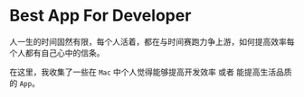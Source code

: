 # Best App For Developer

人一生的时间固然有限，每个人活着，都在与时间赛跑力争上游，如何提高效率每个人都有自己心中的信条。

在这里，我收集了一些在 `Mac` 中个人觉得能够提高开发效率 或者 能提高生活品质的 `App`。
